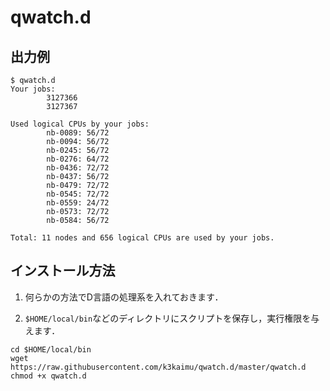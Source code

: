 # qwatch.d

## 出力例

```
$ qwatch.d
Your jobs:
        3127366
        3127367

Used logical CPUs by your jobs:
        nb-0089: 56/72
        nb-0094: 56/72
        nb-0245: 56/72
        nb-0276: 64/72
        nb-0436: 72/72
        nb-0437: 56/72
        nb-0479: 72/72
        nb-0545: 72/72
        nb-0559: 24/72
        nb-0573: 72/72
        nb-0584: 56/72

Total: 11 nodes and 656 logical CPUs are used by your jobs.
```


## インストール方法

1. 何らかの方法でD言語の処理系を入れておきます．

2. `$HOME/local/bin`などのディレクトリにスクリプトを保存し，実行権限を与えます．

```
cd $HOME/local/bin
wget https://raw.githubusercontent.com/k3kaimu/qwatch.d/master/qwatch.d
chmod +x qwatch.d
```
